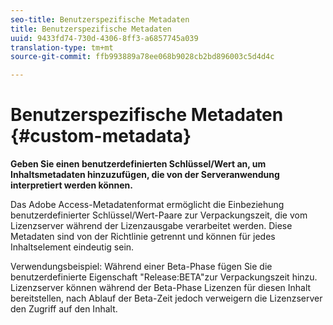 ```yaml
---
seo-title: Benutzerspezifische Metadaten
title: Benutzerspezifische Metadaten
uuid: 9433fd74-730d-4306-8ff3-a6857745a039
translation-type: tm+mt
source-git-commit: ffb993889a78ee068b9028cb2bd896003c5d4d4c

---
```



# Benutzerspezifische Metadaten {#custom-metadata}

**Geben Sie einen benutzerdefinierten Schlüssel/Wert an, um Inhaltsmetadaten hinzuzufügen, die von der Serveranwendung interpretiert werden können.**

Das Adobe Access-Metadatenformat ermöglicht die Einbeziehung benutzerdefinierter Schlüssel/Wert-Paare zur Verpackungszeit, die vom Lizenzserver während der Lizenzausgabe verarbeitet werden. Diese Metadaten sind von der Richtlinie getrennt und können für jedes Inhaltselement eindeutig sein.

Verwendungsbeispiel: Während einer Beta-Phase fügen Sie die benutzerdefinierte Eigenschaft &quot;Release:BETA&quot;zur Verpackungszeit hinzu. Lizenzserver können während der Beta-Phase Lizenzen für diesen Inhalt bereitstellen, nach Ablauf der Beta-Zeit jedoch verweigern die Lizenzserver den Zugriff auf den Inhalt.
